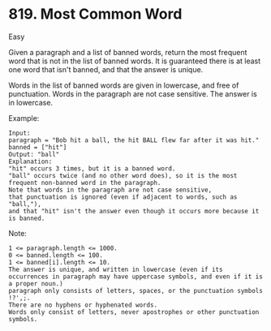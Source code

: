 # 819. Most Common Word
Easy

Given a paragraph and a list of banned words, return the most frequent word that is not in the list of banned words.  It is guaranteed there is at least one word that isn't banned, and that the answer is unique.

Words in the list of banned words are given in lowercase, and free of punctuation.  Words in the paragraph are not case sensitive.  The answer is in lowercase.

 

Example:

```
Input: 
paragraph = "Bob hit a ball, the hit BALL flew far after it was hit."
banned = ["hit"]
Output: "ball"
Explanation: 
"hit" occurs 3 times, but it is a banned word.
"ball" occurs twice (and no other word does), so it is the most frequent non-banned word in the paragraph. 
Note that words in the paragraph are not case sensitive,
that punctuation is ignored (even if adjacent to words, such as "ball,"), 
and that "hit" isn't the answer even though it occurs more because it is banned.
```
 

Note:

    1 <= paragraph.length <= 1000.
    0 <= banned.length <= 100.
    1 <= banned[i].length <= 10.
    The answer is unique, and written in lowercase (even if its occurrences in paragraph may have uppercase symbols, and even if it is a proper noun.)
    paragraph only consists of letters, spaces, or the punctuation symbols !?',;.
    There are no hyphens or hyphenated words.
    Words only consist of letters, never apostrophes or other punctuation symbols.


